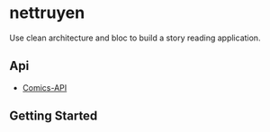 # nettruyen

Use clean architecture and bloc to build a story reading application.

## Api

- [Comics-API](https://github.com/pth-1641/Comics-API)

## Getting Started
